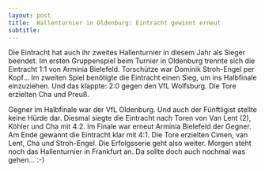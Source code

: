 ```yaml
---
layout: post
title:  Hallenturnier in Oldenburg: Eintracht gewinnt erneut
subtitle:  
---
```


Die Eintracht hat auch ihr zweites Hallenturnier in diesem Jahr als Sieger beendet. Im ersten Gruppenspiel beim Turnier in Oldenburg trennte sich die Eintracht 1:1 von Arminia Bielefeld. Torschütze war Dominik Stroh-Engel per Kopf... Im zweiten Spiel benötigte die Eintracht einen Sieg, um ins Halbfinale einzuziehen. Und das klappte: 2:0 gegen den VfL Wolfsburg. Die Tore erzielten Cha und Preuß. 

Gegner im Halbfinale war der VfL Oldenburg. Und auch der Fünftligist stellte keine Hürde dar. Diesmal siegte die Eintracht nach Toren von Van Lent (2), Köhler und Cha mit 4:2. Im Finale war erneut Arminia Bielefeld der Gegner. Am Ende gewannt die Eintracht klar mit 4:1. Die Tore erzielten Cimen, van Lent, Cha und Stroh-Engel. Die Erfolgsserie geht also weiter. Morgen steht noch das Hallenturnier in Frankfurt an. Da sollte doch auch nochmal was gehen... :-)
